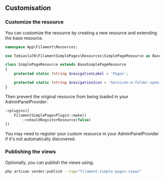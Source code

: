 ## Customisation

### Customize the resource

You can customize the resource by creating a new resource and extending the base resource.

```php
namespace App\Filament\Resources;

use Tobiasla78\FilamentSimplePages\Resources\SimplePageResource as BaseSimplePageResource;

class SimplePageResource extends BaseSimplePageResource
{
    protected static ?string $navigationLabel = 'Pages';

    protected static ?string $navigationIcon = 'heroicon-m-folder-open';
}
```

Then prevent the original resource from being loaded in your AdminPanelProvider:

```php
->plugins([
    FilamentSimplePagesPlugin::make()
        ->shouldRegisterResource(false)
])
```

You may need to register your custom resource in your AdminPanelProvider if it's not automatically discovered.

### Publishing the views

Optionally, you can publish the views using:

```bash
php artisan vendor:publish --tag="filament-simple-pages-views"
```